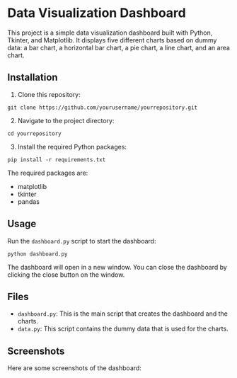 # Data Visualization Dashboard

This project is a simple data visualization dashboard built with Python, Tkinter, and Matplotlib. It displays five different charts based on dummy data: a bar chart, a horizontal bar chart, a pie chart, a line chart, and an area chart.

## Installation

1. Clone this repository:

```
git clone https://github.com/yourusername/yourrepository.git
```

2. Navigate to the project directory:

```
cd yourrepository
```

3. Install the required Python packages:

```
pip install -r requirements.txt
```

The required packages are:
- matplotlib
- tkinter
- pandas

## Usage

Run the `dashboard.py` script to start the dashboard:

```
python dashboard.py
```

The dashboard will open in a new window. You can close the dashboard by clicking the close button on the window.

## Files

- `dashboard.py`: This is the main script that creates the dashboard and the charts.
- `data.py`: This script contains the dummy data that is used for the charts.

## Screenshots

Here are some screenshots of the dashboard:


